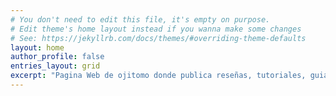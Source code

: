 ```yaml
---
# You don't need to edit this file, it's empty on purpose.
# Edit theme's home layout instead if you wanna make some changes
# See: https://jekyllrb.com/docs/themes/#overriding-theme-defaults
layout: home
author_profile: false
entries_layout: grid
excerpt: "Pagina Web de ojitomo donde publica reseñas, tutoriales, guias o culaquier otra cosa de interes propio."
---
```

